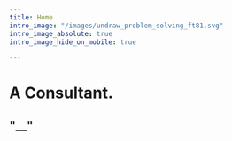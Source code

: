 ```yaml
---
title: Home
intro_image: "/images/undraw_problem_solving_ft81.svg"
intro_image_absolute: true
intro_image_hide_on_mobile: true

---
```

# A Consultant.

## "__"